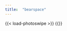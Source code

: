 ```yaml
---
title:  "bearspace"
---
```

{{< load-photoswipe >}}
{{<gallery dir="img/gallery/bearspace" caption-effect="none" />}}
